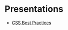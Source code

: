 # Presentations

- [CSS Best Practices](http://riseledger.github.io/presentations/css-best-practices/#/)
